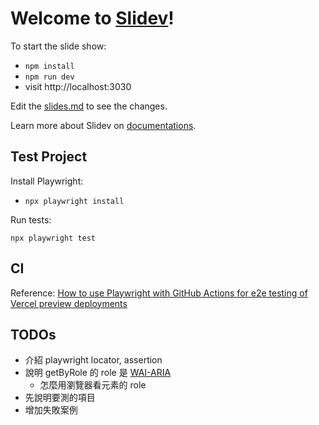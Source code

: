 # Welcome to [Slidev](https://github.com/slidevjs/slidev)!

To start the slide show:

- `npm install`
- `npm run dev`
- visit http://localhost:3030

Edit the [slides.md](./slides.md) to see the changes.

Learn more about Slidev on [documentations](https://sli.dev/).

## Test Project

Install Playwright:

- `npx playwright install`

Run tests:

`npx playwright test`

## CI

Reference: [How to use Playwright with GitHub Actions for e2e testing of Vercel preview deployments](https://cushionapp.com/journal/how-to-use-playwright-with-github-actions-for-e2e-testing-of-vercel-preview)

## TODOs

- 介紹 playwright locator, assertion
- 說明 getByRole 的 role 是 [WAI-ARIA](https://www.w3.org/TR/wai-aria-1.2/#role_definitions)
    - 怎麼用瀏覽器看元素的 role
- 先說明要測的項目
- 增加失敗案例